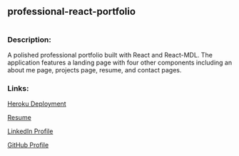 ## professional-react-portfolio

![]()

### Description:
A polished professional portfolio built with React and React-MDL. The application features a landing page with four other components including an about me page, projects page, resume, and contact pages. 

### Links:

[Heroku Deployment]()

[Resume]()

[LinkedIn Profile](https://www.linkedin.com/in/michael-plichta-60a391199/)

[GitHub Profile](https://github.com/mekaleka)
